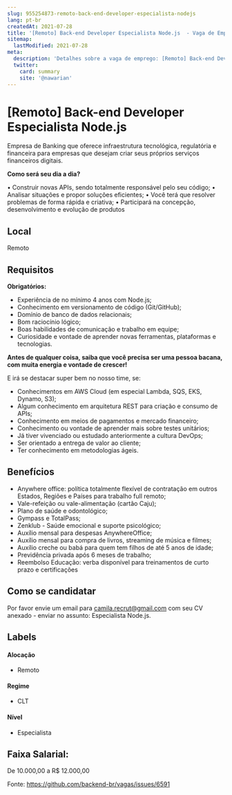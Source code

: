 ```yaml
---
slug: 955254873-remoto-back-end-developer-especialista-nodejs
lang: pt-br
createdAt: 2021-07-28
title: '[Remoto] Back-end Developer Especialista Node.js  - Vaga de Emprego'
sitemap:
  lastModified: 2021-07-28
meta:
  description: 'Detalhes sobre a vaga de emprego: [Remoto] Back-end Developer Especialista Node.js '
  twitter:
    card: summary
    site: '@nawarian'
---
```


# [Remoto] Back-end Developer Especialista Node.js 

Empresa de Banking que oferece infraestrutura tecnológica, regulatória e financeira para empresas que desejam criar seus próprios serviços financeiros digitais.


**Como será seu dia a dia?**

• Construir novas APIs, sendo totalmente responsável pelo seu código;
• Analisar situações e propor soluções eficientes;
• Você terá que resolver problemas de forma rápida e criativa;
• Participará na concepção, desenvolvimento e evolução de produtos

## Local

Remoto

## Requisitos

**Obrigatórios:**

* Experiência de no mínimo 4 anos com Node.js;
* Conhecimento em versionamento de código (Git/GitHub);
* Domínio de banco de dados relacionais;
* Bom raciocínio lógico;
* Boas habilidades de comunicação e trabalho em equipe;
* Curiosidade e vontade de aprender novas ferramentas, plataformas e tecnologias.


**Antes de qualquer coisa, saiba que você precisa ser uma pessoa bacana, com muita energia e vontade de crescer!** 

E irá se destacar super bem no nosso time, se:

* Conhecimentos em AWS Cloud (em especial Lambda, SQS, EKS, Dynamo, S3);
* Algum conhecimento em arquitetura REST para criação e consumo de APIs;
* Conhecimento em meios de pagamentos e mercado financeiro;
* Conhecimento ou vontade de aprender mais sobre testes unitários;
* Já tiver vivenciado ou estudado anteriormente a cultura DevOps;
* Ser orientado a entrega de valor ao cliente;
* Ter conhecimento em metodologias ágeis.

## Benefícios

* Anywhere office: política totalmente flexível de contratação em outros Estados, Regiões e Países para trabalho full remoto;
* Vale-refeição ou vale-alimentação (cartão Caju);
* Plano de saúde e odontológico;
* Gympass e TotalPass;
* Zenklub - Saúde emocional e suporte psicológico;
* Auxílio mensal para despesas AnywhereOffice;
* Auxílio mensal para compra de livros, streaming de música e filmes;
* Auxílio creche ou babá para quem tem filhos de até 5 anos de idade;
* Previdência privada após 6 meses de trabalho;
* Reembolso Educação: verba disponível para treinamentos de curto prazo e certificações


## Como se candidatar

Por favor envie um email para camila.recrut@gmail.com com seu CV anexado - enviar no assunto: Especialista Node.js.

## Labels

#### Alocação

- Remoto

#### Regime

- CLT

#### Nível

- Especialista

## Faixa Salarial:

De 10.000,00 a R$ 12.000,00


Fonte: https://github.com/backend-br/vagas/issues/6591